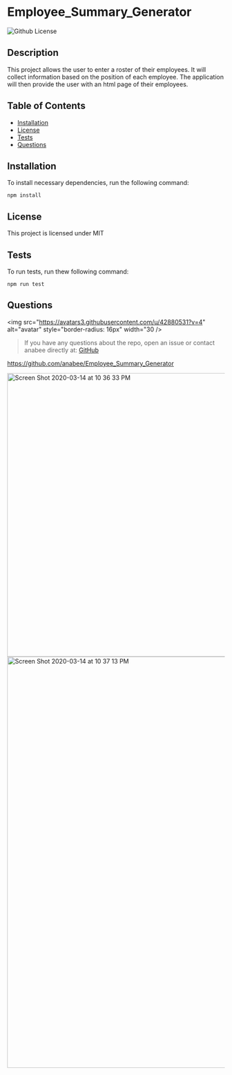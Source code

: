 # Employee_Summary_Generator

![Github License](https://img.shields.io/badge/license-MIT-blue.svg)

## Description

This project allows the user to enter a roster of their employees. It will collect information based on the position of each employee. The application will then provide the user with an html page of their employees.

## Table of Contents
* [Installation](#installation) 
* [License](#license)
* [Tests](#tests) 
* [Questions](#questions)

## Installation
To install necessary dependencies, run the following command: 

    npm install


## License 
This project is licensed under MIT


## Tests 
To run tests, run thew following command:

    npm run test

## Questions 

<img src="https://avatars3.githubusercontent.com/u/42880531?v=4" alt="avatar" style="border-radius: 16px" width="30 />

> If you have any questions about the repo, open an issue or contact anabee directly at: [GitHub](https://api.github.com/users/anabee)


https://github.com/anabee/Employee_Summary_Generator

<img width="657" alt="Screen Shot 2020-03-14 at 10 36 33 PM" src="https://user-images.githubusercontent.com/42880531/76696040-42a2db80-6644-11ea-9fe8-42b60550c89c.png">

<img width="953" alt="Screen Shot 2020-03-14 at 10 37 13 PM" src="https://user-images.githubusercontent.com/42880531/76696050-5c442300-6644-11ea-8766-b5cb21459edf.png">